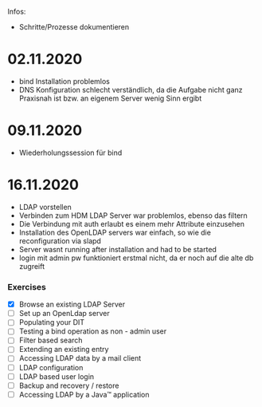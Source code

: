Infos:
- Schritte/Prozesse dokumentieren

# 02.11.2020
- bind Installation problemlos
- DNS Konfiguration schlecht verständlich, da die Aufgabe nicht ganz Praxisnah ist bzw. an eigenem Server wenig Sinn ergibt

# 09.11.2020
- Wiederholungssession für bind

# 16.11.2020
- LDAP vorstellen
- Verbinden zum HDM LDAP Server war problemlos, ebenso das filtern
- Die Verbindung mit auth erlaubt es einem mehr Attribute einzusehen
- Installation des OpenLDAP servers war einfach, so wie die reconfiguration via slapd
- Server wasnt running after installation and had to be started
- login mit admin pw funktioniert erstmal nicht, da er noch auf die alte db zugreift

### Exercises
- [x] Browse an existing LDAP Server
- [ ] Set up an OpenLdap server
- [ ] Populating your DIT
- [ ] Testing a bind operation as non - admin user
- [ ] Filter based search
- [ ] Extending an existing entry
- [ ] Accessing LDAP data by a mail client
- [ ] LDAP configuration
- [ ] LDAP based user login
- [ ] Backup and recovery / restore
- [ ] Accessing LDAP by a Java™ application